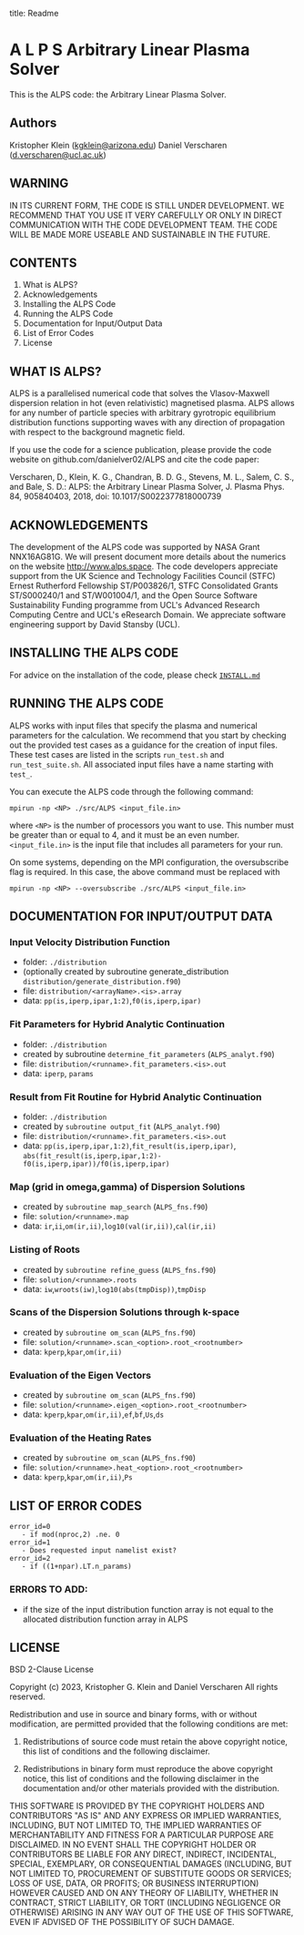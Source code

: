 title: Readme

# A  L  P  S  Arbitrary Linear Plasma Solver

This is the ALPS code: the Arbitrary Linear Plasma Solver.

## Authors

Kristopher Klein   (kgklein@arizona.edu)
Daniel Verscharen  (d.verscharen@ucl.ac.uk)

## WARNING

IN ITS CURRENT FORM, THE CODE IS STILL UNDER DEVELOPMENT. WE RECOMMEND THAT YOU
USE IT VERY CAREFULLY OR ONLY IN DIRECT COMMUNICATION WITH THE CODE DEVELOPMENT
TEAM. THE CODE WILL BE MADE MORE USEABLE AND SUSTAINABLE IN THE FUTURE.

## CONTENTS

1. What is ALPS?
2. Acknowledgements
3. Installing the ALPS Code
4. Running the ALPS Code
5. Documentation for Input/Output Data
6. List of Error Codes
7. License

## WHAT IS ALPS?

ALPS is a parallelised numerical code that solves the Vlasov-Maxwell dispersion
relation in hot (even relativistic) magnetised plasma. ALPS allows for any
number of particle species with arbitrary gyrotropic equilibrium distribution
functions supporting waves with any direction of propagation with respect to
the background magnetic field.

If you use the code for a science publication, please provide the code website
on github.com/danielver02/ALPS and cite the code paper:

Verscharen, D., Klein, K. G., Chandran, B. D. G., Stevens, M. L., Salem, C. S.,
and Bale, S. D.: ALPS: the Arbitrary Linear Plasma Solver, J. Plasma Phys. 84,
905840403, 2018, doi: 10.1017/S0022377818000739

## ACKNOWLEDGEMENTS

The development of the ALPS code was supported by NASA Grant NNX16AG81G. We will
present document more details about the numerics on the website
http://www.alps.space. The code developers appreciate support from the UK Science
and Technology Facilities Council (STFC) Ernest Rutherford Fellowship ST/P003826/1,
STFC Consolidated Grants ST/S000240/1 and ST/W001004/1, and the Open Source
Software Sustainability Funding programme from UCL's Advanced Research Computing
Centre and UCL's eResearch Domain. We appreciate software engineering support by
David Stansby (UCL).

##  INSTALLING THE ALPS CODE

For advice on the installation of the code, please check [`INSTALL.md`](./INSTALL.md)


##  RUNNING THE ALPS CODE

ALPS works with input files that specify the plasma and numerical parameters for
the calculation. We recommend that you start by checking out the provided test
cases as a guidance for the creation of input files. These test cases are listed
in the scripts `run_test.sh` and `run_test_suite.sh`. All associated input files have
a name starting with `test_`.

You can execute the ALPS code through the following command:

```
mpirun -np <NP> ./src/ALPS <input_file.in>
```

where `<NP>` is the number of processors you want to use. This number must be greater
than or equal to 4, and it must be an even number. `<input_file.in>` is the input file
that includes all parameters for your run.

On some systems, depending on the MPI configuration, the oversubscribe flag is
required. In this case, the above command must be replaced with

```
mpirun -np <NP> --oversubscribe ./src/ALPS <input_file.in>
```

## DOCUMENTATION FOR INPUT/OUTPUT DATA

### Input Velocity Distribution Function
  - folder: `./distribution`
  - (optionally created by subroutine generate_distribution
      `distribution/generate_distribution.f90`)
  - file: `distribution/<arrayName>.<is>.array`
  - data: `pp(is,iperp,ipar,1:2)`,`f0(is,iperp,ipar)`

### Fit Parameters for Hybrid Analytic Continuation
  - folder: `./distribution`
  - created by subroutine `determine_fit_parameters` (`ALPS_analyt.f90`)
  - file: `distribution/<runname>.fit_parameters.<is>.out`
  - data: `iperp`, `params`

### Result from Fit Routine for Hybrid Analytic Continuation
  - folder: `./distribution`
  - created by `subroutine output_fit` (`ALPS_analyt.f90`)
  - file: `distribution/<runname>.fit_parameters.<is>.out`
  - data: `pp(is,iperp,ipar,1:2)`,`fit_result(is,iperp,ipar)`,
      `abs(fit_result(is,iperp,ipar,1:2)- f0(is,iperp,ipar))/f0(is,iperp,ipar)`

### Map (grid in omega,gamma) of Dispersion Solutions
  - created by `subroutine map_search` (`ALPS_fns.f90`)
  - file: `solution/<runname>.map`
  - data: `ir`,`ii`,`om(ir,ii)`,`log10(val(ir,ii))`,`cal(ir,ii)`

### Listing of Roots
  - created by `subroutine refine_guess` (`ALPS_fns.f90`)
  - file: `solution/<runname>.roots`
  - data: `iw`,`wroots(iw)`,`log10(abs(tmpDisp))`,`tmpDisp`

### Scans of the Dispersion Solutions through k-space
  - created by `subroutine om_scan` (`ALPS_fns.f90`)
  - file: `solution/<runname>.scan_<option>.root_<rootnumber>`
  - data: `kperp`,`kpar`,`om(ir,ii)`

### Evaluation of the Eigen Vectors
  - created by `subroutine om_scan` (`ALPS_fns.f90`)
  - file: `solution/<runname>.eigen_<option>.root_<rootnumber>`
  - data: `kperp`,`kpar`,`om(ir,ii)`,`ef`,`bf`,`Us`,`ds`

### Evaluation of the Heating Rates
  - created by `subroutine om_scan` (`ALPS_fns.f90`)
  - file: `solution/<runname>.heat_<option>.root_<rootnumber>`
  - data: `kperp`,`kpar`,`om(ir,ii)`,`Ps`

## LIST OF ERROR CODES

```
error_id=0
   - if mod(nproc,2) .ne. 0
error_id=1
   - Does requested input namelist exist?
error_id=2
   - if ((1+npar).LT.n_params)
```

### ERRORS TO ADD:
- if the size of the input distribution function array is not equal to
the allocated distribution function array in ALPS

## LICENSE

BSD 2-Clause License

Copyright (c) 2023, Kristopher G. Klein and Daniel Verscharen
All rights reserved.

Redistribution and use in source and binary forms, with or without
modification, are permitted provided that the following conditions are met:

1. Redistributions of source code must retain the above copyright notice, this
   list of conditions and the following disclaimer.

2. Redistributions in binary form must reproduce the above copyright notice,
   this list of conditions and the following disclaimer in the documentation
   and/or other materials provided with the distribution.

THIS SOFTWARE IS PROVIDED BY THE COPYRIGHT HOLDERS AND CONTRIBUTORS "AS IS"
AND ANY EXPRESS OR IMPLIED WARRANTIES, INCLUDING, BUT NOT LIMITED TO, THE
IMPLIED WARRANTIES OF MERCHANTABILITY AND FITNESS FOR A PARTICULAR PURPOSE ARE
DISCLAIMED. IN NO EVENT SHALL THE COPYRIGHT HOLDER OR CONTRIBUTORS BE LIABLE
FOR ANY DIRECT, INDIRECT, INCIDENTAL, SPECIAL, EXEMPLARY, OR CONSEQUENTIAL
DAMAGES (INCLUDING, BUT NOT LIMITED TO, PROCUREMENT OF SUBSTITUTE GOODS OR
SERVICES; LOSS OF USE, DATA, OR PROFITS; OR BUSINESS INTERRUPTION) HOWEVER
CAUSED AND ON ANY THEORY OF LIABILITY, WHETHER IN CONTRACT, STRICT LIABILITY,
OR TORT (INCLUDING NEGLIGENCE OR OTHERWISE) ARISING IN ANY WAY OUT OF THE USE
OF THIS SOFTWARE, EVEN IF ADVISED OF THE POSSIBILITY OF SUCH DAMAGE.
